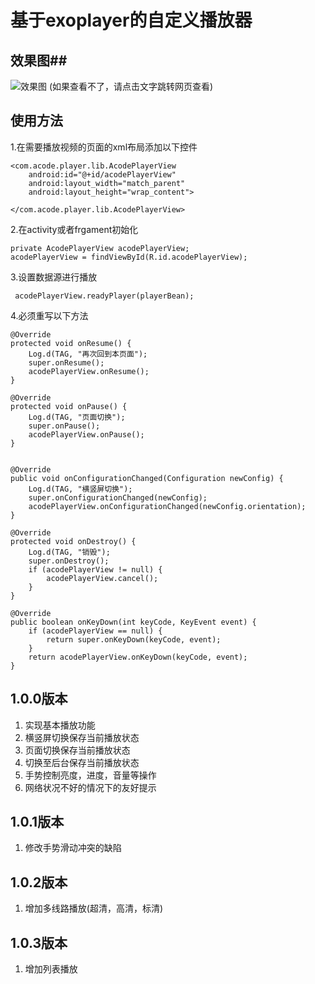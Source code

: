 #  基于exoplayer的自定义播放器 #
## 效果图##
![效果图](http://ohdryj9ow.bkt.clouddn.com/player.gif)
(如果查看不了，请点击文字跳转网页查看)

## 使用方法 ##
1.在需要播放视频的页面的xml布局添加以下控件

    <com.acode.player.lib.AcodePlayerView
        android:id="@+id/acodePlayerView"
        android:layout_width="match_parent"
        android:layout_height="wrap_content">

    </com.acode.player.lib.AcodePlayerView>

2.在activity或者frgament初始化
 
	private AcodePlayerView acodePlayerView;
	acodePlayerView = findViewById(R.id.acodePlayerView);

3.设置数据源进行播放

	 acodePlayerView.readyPlayer(playerBean);


4.必须重写以下方法


    @Override
    protected void onResume() {
		Log.d(TAG, "再次回到本页面");
        super.onResume();
        acodePlayerView.onResume();
    }

    @Override
    protected void onPause() {
		Log.d(TAG, "页面切换");
        super.onPause();
        acodePlayerView.onPause();
    }


    @Override
    public void onConfigurationChanged(Configuration newConfig) {
        Log.d(TAG, "横竖屏切换");
        super.onConfigurationChanged(newConfig);
        acodePlayerView.onConfigurationChanged(newConfig.orientation);
    }

    @Override
    protected void onDestroy() {
        Log.d(TAG, "销毁");
		super.onDestroy();
        if (acodePlayerView != null) {
            acodePlayerView.cancel();
        }
    }

    @Override
    public boolean onKeyDown(int keyCode, KeyEvent event) {
        if (acodePlayerView == null) {
            return super.onKeyDown(keyCode, event);
        }
        return acodePlayerView.onKeyDown(keyCode, event);
    }

## 1.0.0版本 ##
1. 实现基本播放功能
2. 横竖屏切换保存当前播放状态
3. 页面切换保存当前播放状态
4. 切换至后台保存当前播放状态 
5. 手势控制亮度，进度，音量等操作
6. 网络状况不好的情况下的友好提示

## 1.0.1版本 ##
1. 修改手势滑动冲突的缺陷
## 1.0.2版本 ##
1. 增加多线路播放(超清，高清，标清)
## 1.0.3版本 ##
1. 增加列表播放

